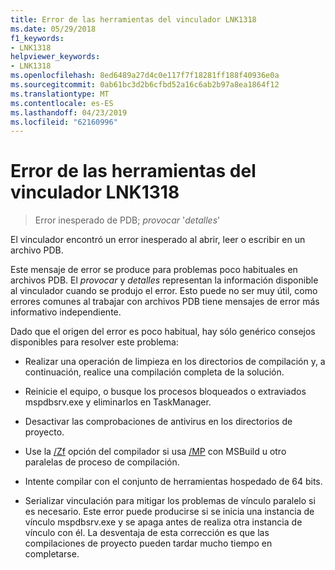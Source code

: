 ```yaml
---
title: Error de las herramientas del vinculador LNK1318
ms.date: 05/29/2018
f1_keywords:
- LNK1318
helpviewer_keywords:
- LNK1318
ms.openlocfilehash: 8ed6489a27d4c0e117f7f18281ff188f40936e0a
ms.sourcegitcommit: 0ab61bc3d2b6cfbd52a16c6ab2b97a8ea1864f12
ms.translationtype: MT
ms.contentlocale: es-ES
ms.lasthandoff: 04/23/2019
ms.locfileid: "62160996"
---
```

# <a name="linker-tools-error-lnk1318"></a>Error de las herramientas del vinculador LNK1318

> Error inesperado de PDB; *provocar* '*detalles*'

El vinculador encontró un error inesperado al abrir, leer o escribir en un archivo PDB.

Este mensaje de error se produce para problemas poco habituales en archivos PDB. El *provocar* y *detalles* representan la información disponible al vinculador cuando se produjo el error. Esto puede no ser muy útil, como errores comunes al trabajar con archivos PDB tiene mensajes de error más informativo independiente.

Dado que el origen del error es poco habitual, hay sólo genérico consejos disponibles para resolver este problema:

- Realizar una operación de limpieza en los directorios de compilación y, a continuación, realice una compilación completa de la solución.

- Reinicie el equipo, o busque los procesos bloqueados o extraviados mspdbsrv.exe y eliminarlos en TaskManager.

- Desactivar las comprobaciones de antivirus en los directorios de proyecto.

- Use la [/Zf](../../build/reference/zf.md) opción del compilador si usa [/MP](../../build/reference/mp-build-with-multiple-processes.md) con MSBuild u otro paralelas de proceso de compilación.

- Intente compilar con el conjunto de herramientas hospedado de 64 bits.

- Serializar vinculación para mitigar los problemas de vínculo paralelo si es necesario. Este error puede producirse si se inicia una instancia de vínculo mspdbsrv.exe y se apaga antes de realiza otra instancia de vínculo con él. La desventaja de esta corrección es que las compilaciones de proyecto pueden tardar mucho tiempo en completarse.